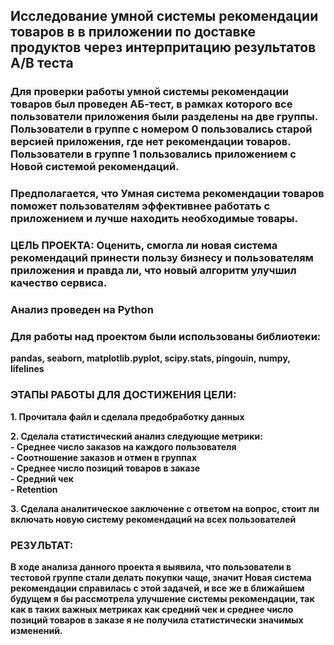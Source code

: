 ## Исследование умной системы рекомендации товаров в в приложении по доставке продуктов через интерпритацию результатов А/B теста

###  Для проверки работы умной системы рекомендации товаров был проведен АБ-тест, в рамках которого все пользователи приложения были разделены на две группы. Пользователи в группе с номером 0 пользовались старой версией приложения, где нет рекомендации товаров. Пользователи в группе 1 пользовались приложением с Новой системой рекомендаций.
### Предполагается, что Умная система рекомендации товаров поможет пользователям эффективнее работать с приложением и лучше находить необходимые товары.
### ЦЕЛЬ ПРОЕКТА: Оценить, смогла ли новая система рекомендаций принести пользу бизнесу и пользователям приложения и правда ли, что новый алгоритм улучшил качество сервиса.

### Анализ проведен на Python 
### Для работы над проектом были использованы библиотеки:
**pandas, seaborn, matplotlib.pyplot, scipy.stats, pingouin, numpy, lifelines**

### ЭТАПЫ РАБОТЫ ДЛЯ ДОСТИЖЕНИЯ ЦЕЛИ:

**1. Прочитала файл и сделала предобработку данных** 

**2. Сделала статистический анализ следующие метрики:**  
**- Среднее число заказов на каждого пользователя**    
**- Соотношение заказов и отмен в группах**    
**- Среднее число позиций товаров в заказе**    
**- Средний чек**    
**- Retention**  

**3. Сделала аналитическое заключение с ответом на вопрос, стоит ли включать новую систему рекомендаций на всех пользователей**  

### РЕЗУЛЬТАТ:
**В ходе анализа данного проекта я выявила, что пользователи в тестовой группе стали делать покупки чаще, значит Новая система рекомендации справилась с этой задачей, и все же в ближайшем будущем я бы рассмотрела улучшение системы рекомендации, так как в таких важных метриках как средний чек и среднее число позиций товаров в заказе я не получила статистически значимых изменений.**
